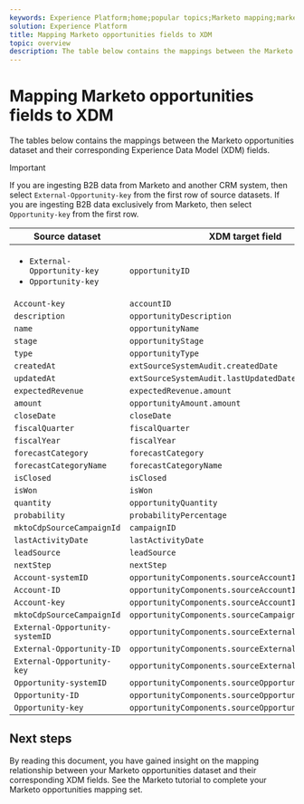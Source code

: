 ```yaml
---
keywords: Experience Platform;home;popular topics;Marketo mapping;marketo mapping
solution: Experience Platform
title: Mapping Marketo opportunities fields to XDM
topic: overview
description: The table below contains the mappings between the Marketo Opportunities dataset and their corresponding XDM fields.
---
```


# Mapping Marketo opportunities fields to XDM

The tables below contains the mappings between the Marketo opportunities dataset and their corresponding Experience Data Model (XDM) fields.

>[!IMPORTANT]
>
>If you are ingesting B2B data from Marketo and another CRM system, then select `External-Opportunity-key` from the first row of source datasets. If you are ingesting B2B data exclusively from Marketo, then select `Opportunity-key` from the first row.

| Source dataset | XDM target field |
| -------------- | ---------------- |
| <ul><li>`External-Opportunity-key`</li><li>`Opportunity-key`</li></ul> | `opportunityID` |
| `Account-key` | `accountID` |
| `description` | `opportunityDescription` |
| `name` | `opportunityName` |
| `stage` | `opportunityStage` |
| `type` | `opportunityType` |
| `createdAt` | `extSourceSystemAudit.createdDate` |
| `updatedAt` | `extSourceSystemAudit.lastUpdatedDate` |
| `expectedRevenue` | `expectedRevenue.amount` |
| `amount` | `opportunityAmount.amount` |
| `closeDate` | `closeDate` |
| `fiscalQuarter` | `fiscalQuarter` |
| `fiscalYear` | `fiscalYear` |
| `forecastCategory` | `forecastCategory` |
| `forecastCategoryName` | `forecastCategoryName` |
| `isClosed` | `isClosed` |
| `isWon` | `isWon` |
| `quantity` | `opportunityQuantity` |
| `probability` | `probabilityPercentage` |
| `mktoCdpSourceCampaignId` | `campaignID` |
| `lastActivityDate` | `lastActivityDate` |
| `leadSource` | `leadSource` |
| `nextStep` | `nextStep` |
| `Account-systemID` | `opportunityComponents.sourceAccountID.systemID` |
| `Account-ID` | `opportunityComponents.sourceAccountID.ID` |
| `Account-key` | `opportunityComponents.sourceAccountID.key` |
| `mktoCdpSourceCampaignId` | `opportunityComponents.sourceCampaignID.ID` |
| `External-Opportunity-systemID` | `opportunityComponents.sourceExternalID.systemID` |
| `External-Opportunity-ID` | `opportunityComponents.sourceExternalID.ID` |
| `External-Opportunity-key` | `opportunityComponents.sourceExternalID.key` |
| `Opportunity-systemID` | `opportunityComponents.sourceOpportunityID.systemID` |
| `Opportunity-ID` | `opportunityComponents.sourceOpportunityID.ID` |
| `Opportunity-key` | `opportunityComponents.sourceOpportunityID.key` |

## Next steps

By reading this document, you have gained insight on the mapping relationship between your Marketo opportunities dataset and their corresponding XDM fields. See the Marketo tutorial to complete your Marketo opportunities mapping set.
